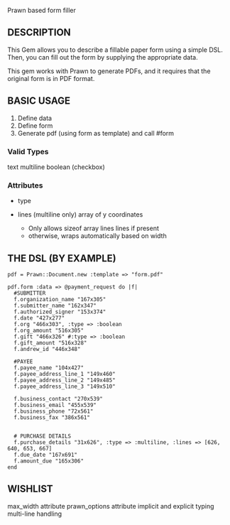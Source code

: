 Prawn based form filler

## DESCRIPTION
This Gem allows you to describe a fillable paper form using a simple DSL. Then, you can fill out the form by supplying the appropriate data.

This gem works with Prawn to generate PDFs, and it requires that the original form is in PDF format.

## BASIC USAGE
1. Define data
2. Define form
3. Generate pdf (using form as template) and call #form

### Valid Types
text
multiline
boolean (checkbox)

### Attributes
- type

- lines (multiline only) array of y coordinates 
  - Only allows sizeof array lines lines if present
  - otherwise, wraps automatically based on width


## THE DSL (BY EXAMPLE)
```
pdf = Prawn::Document.new :template => "form.pdf"

pdf.form :data => @payment_request do |f|
  #SUBMITTER
  f.organization_name "167x305"
  f.submitter_name "162x347"
  f.authorized_signer "153x374"
  f.date "427x277"
  f.org "466x303", :type => :boolean
  f.org_amount "516x305"
  f.gift "466x326" #:type => :boolean
  f.gift_amount "516x328"
  f.andrew_id "446x348"

  #PAYEE
  f.payee_name "104x427"
  f.payee_address_line_1 "149x460"
  f.payee_address_line_2 "149x485"
  f.payee_address_line_3 "149x510"

  f.business_contact "270x539"
  f.business_email "455x539"
  f.business_phone "72x561"
  f.business_fax "386x561"


  # PURCHASE DETAILS
  f.purchase_details "31x626", :type => :multiline, :lines => [626, 640, 653, 667]
  f.due_date "167x691"
  f.amount_due "165x306"
end

```

## WISHLIST
max_width attribute
prawn_options attribute
implicit and explicit typing
multi-line handling
